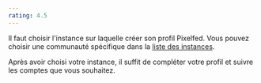 ```yaml
---
rating: 4.5
---
```


Il faut choisir l'instance sur laquelle créer son profil Pixelfed. Vous pouvez choisir une communauté spécifique dans la [liste des instances](https://fedidb.org/software/pixelfed).

Après avoir choisi votre instance, il suffit de compléter votre profil et suivre les comptes que vous souhaitez.

